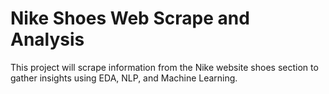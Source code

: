 # Nike Shoes Web Scrape and Analysis
 This project will scrape information from the Nike website shoes section to gather insights using EDA, NLP, and Machine Learning.
